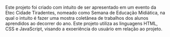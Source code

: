 Este projeto foi criado com intuito de ser apresentado em um evento da Etec Cidade Tiradentes, nomeado como Semana de Educação Midiática, na qual o intuito é fazer uma mostra coletânea de trabalhos dos alunos aprendidos
ao decorrer do ano. Este projeto utiliza as linguagens HTML, CSS e JavaScript, visando a exoeriência do usuário em relação ao projeto.

